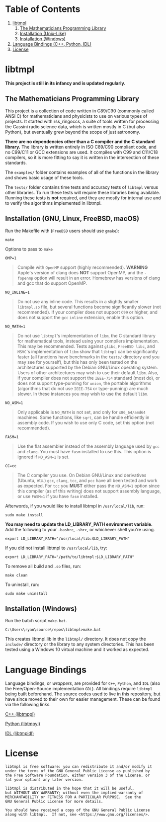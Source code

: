 <!---
    LICENSE

    This file is part of libtmpl.

    libtmpl is free software: you can redistribute it and/or modify it
    under the terms of the GNU General Public License as published by
    the Free Software Foundation, either version 3 of the License, or
    (at your option) any later version.

    libtmpl is distributed in the hope that it will be useful,
    but WITHOUT ANY WARRANTY; without even the implied warranty of
    MERCHANTABILITY or FITNESS FOR A PARTICULAR PURPOSE.  See the
    GNU General Public License for more details.

    You should have received a copy of the GNU General Public License
    along with libtmpl.  If not, see <https://www.gnu.org/licenses/>.

    AUTHOR
        Ryan Maguire
--->

# Table of Contents
1. [libtmpl](#libtmpl)
    1. [The Mathematicians Programming Library](#TheMathProgLib)
    2. [Installation (Unix-Like)](#InstallUnix)
    3. [Installation (Windows)](#InstallWindows)
2. [Language Bindings (C++, Python, IDL)](#bindings)
4. [License](#license)

# libtmpl

**This project is still in its infancy and is updated regularly.**

## The Mathematicians Programming Library <a name="TheMathProgLib"></a>
This project is a collection of code written in C89/C90 (commonly called ANSI C)
for mathematicians and physicists to use on various types of projects. It
started with rss_ringoccs, a suite of tools written for processing the Cassini
radio science data, which is written mostly in C (but also Python), but
eventually grew beyond the scope of just astronomy.

**There are no dependencies other than a C compiler and the C standard**
**library.** The library is written entirely in ISO C89/C90 compliant code,
and no C99/C11 or GCC extensions are used. It compiles with C99 and C11/C18
compilers, so it is more fitting to say it is written in the intersection of
these standards.

The ``examples/`` folder contains examples of all of the functions in the
library and shows basic usage of these tools.

The ``tests/`` folder contains time tests and accuracy tests of ``libtmpl``
versus other libraries. To run these tests will require these libraries being
available. Running these tests is **not** required, and they are mostly for
internal use and to verify the algorithms implemented in libtmpl.

## Installation (GNU, Linux, FreeBSD, macOS) <a name="InstallUnix"></a>
Run the Makefile with (`FreeBSD` users should use `gmake`):
```
make
```
Options to pass to `make`

`OMP=1`
> Compile with `OpenMP` support (highly recommended). **WARNING**
> Apple's version of clang does **NOT** support OpenMP, and the `-fopenmp`
> option will result in an error. Homebrew has versions of clang and gcc that
> do support OpenMP.

`NO_INLINE=1`
> Do not use any inline code. This results in a slightly
> smaller `libtmpl.so` file, but several functions become significantly
> slower (not recommended). If your compiler does not support `C99` or higher,
> and does not support the `gcc` `inline` extension, enable this option.

`NO_MATH=1`
> Do not use `libtmpl`'s implementation of `libm`, the C
> standard library for mathematical tools, instead using your compilers
> implementation. This may be recommended. Tests against `glibc`,
> `FreeBSD libc`, and `MSVC`'s implementation of `libm` show that
> `libtmpl` can be significantly faster (all functions have benchmarks in the
> `tests/` directory and you may see for yourself), but this has only been
> tested on the architectures supported by the Debian GNU/Linux operating
> system. Users of other architectures may wish to use their default `libm`.
> Also, if your compiler does not support the `IEEE-754` standard (most do),
> or does not support type-punning for `union`, the portable algorithms
> (algorithms that do not use `IEEE-754` or type-punning) are much slower. In
> these instances you may wish to use the default `libm`.

`NO_ASM=1`
> Only applicable is `NO_MATH` is not set, and only for `x86_64/amd64`
> machines. Some functions, like `sqrt`, can be handle efficiently in assembly
> code. If you wish to use only C code, set this option (not recommended).

`FASM=1`
> Use the flat assembler instead of the assembly language used by `gcc` and
> `clang`. You must have `fasm` installed to use this. This option is ignored
> if `NO_ASM=1` is set.

`CC=cc`
> The C compiler you use. On Debian GNU/Linux and derivatives (Ubuntu, etc.)
> `gcc`, `clang`, `tcc`, and `pcc` have all been tested and work as expected.
> For `tcc` you **MUST** either pass the `NO_ASM=1` option since this compiler
> (as of this writing) does not support assembly language, or use
> `FASM=1` if you have `fasm` installed.

Afterwords, if you would like to install libtmpl in `/usr/local/lib`, run:
```
sudo make install
```
**You may need to update the LD_LIBRARY_PATH environment variable.**
Add the following to your `.bashrc`, `.shrc`, or whichever shell you're using.
```
export LD_LIBRARY_PATH="/usr/local/lib:$LD_LIBRARY_PATH"
```
If you did not install libtmpl to `/usr/local/lib`, try:
```
export LD_LIBRARY_PATH="/path/to/libtmpl:$LD_LIBRARY_PATH"
```
To remove all build and `.so` files, run:
```
make clean
```
To uninstall, run:
```
sudo make uninstall
```

## Installation (Windows) <a name="InstallWindows"></a>
Run the batch script `make.bat`.
```
C:\Users\ryan\source\repos\libtmpl>make.bat
```
This creates libtmpl.lib in the `libtmpl/` directory.
It does not copy the `include/` directory or the library to any system
directories. This has been tested using a Windows 10 virtual machine and it
worked as expected.

# Language Bindings <a name="bindings"></a>
Language bindings, or *wrappers*, are provided for `C++`, `Python`,
and `IDL` (also the Free/Open-Source implementation `GDL`). All bindings require
`libtmpl` being built beforehand. The source codes used to live in this
repository, but have since moved to their own for easier management. These
can be found via the following links.

[C++ (libtmppl)](https://github.com/ryanmaguire/libtmppl)

[Python (libtmpyl)](https://github.com/ryanmaguire/libtmpyl)

[IDL (libtmpidl)](https://github.com/ryanmaguire/libtmpidl)

# License
    libtmpl is free software: you can redistribute it and/or modify it
    under the terms of the GNU General Public License as published by
    the Free Software Foundation, either version 3 of the License, or
    (at your option) any later version.

    libtmpl is distributed in the hope that it will be useful,
    but WITHOUT ANY WARRANTY; without even the implied warranty of
    MERCHANTABILITY or FITNESS FOR A PARTICULAR PURPOSE.  See the
    GNU General Public License for more details.

    You should have received a copy of the GNU General Public License
    along with libtmpl.  If not, see <https://www.gnu.org/licenses/>.
